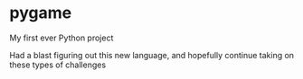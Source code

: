 # pygame

My first ever Python project  

Had a blast figuring out this new language, and hopefully continue taking on these types of challenges
